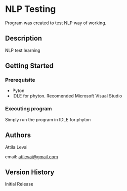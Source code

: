 # NLP Testing

Program was created to test NLP way of working.

## Description
NLP test learning

## Getting Started

### Prerequisite

* Pyton
* IDLE for phyton. Recomended Microsoft Visual Studio

### Executing program

Simply run the program in IDLE for phyton

## Authors
Attila Levai

email: atilevai@gmail.com

## Version History
Initial Release
